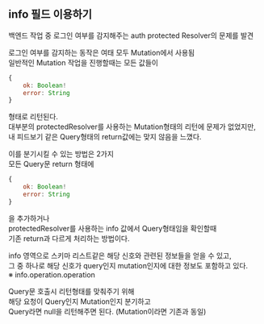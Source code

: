 ## info 필드 이용하기

백엔드 작업 중 로그인 여부를 감지해주는 auth protected Resolver의 문제를 발견

로그인 여부를 감지하는 동작은 여태 모두 Mutation에서 사용됨  
일반적인 Mutation 작업을 진행할때는 모든 값들이

```javascript
{
    ok: Boolean!
    error: String
}
```

형태로 리턴된다.  
대부분의 protectedResolver를 사용하는 Mutation형태의 리턴에 문제가 없었지만,  
내 피드보기 같은 Query형태의 return값에는 맞지 않음을 느꼈다.

이를 분기시킬 수 있는 방법은 2가지  
모든 Query문 return 형태에

```javascript
{
    ok: Boolean!
    error: String
}
```

을 추가하거나  
protectedResolver를 사용하는 info 값에서 Query형태임을 확인할때  
기존 return과 다르게 처리하는 방법이다.

info 영역으로 스키마 리스트같은 해당 신호와 관련된 정보들을 얻을 수 있고,  
그 중 하나로 해당 신호가 query인지 mutation인지에 대한 정보도 포함하고 있다.  
※ info.operation.operation

Query문 호출시 리턴형태를 맞춰주기 위해  
해당 요청이 Query인지 Mutation인지 분기하고  
Query라면 null을 리턴해주면 된다.
(Mutation이라면 기존과 동일)
